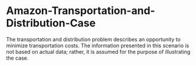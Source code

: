# Amazon-Transportation-and-Distribution-Case
The transportation and distribution problem describes an opportunity to minimize transportation costs.
The information presented in this scenario is not based on actual data; rather, it is assumed for the purpose of illustrating the case.

